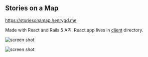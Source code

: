 ## Stories on a Map

https://storiesonamap.henrygd.me

Made with React and Rails 5 API. React app lives in [client](client) directory.

![screen shot](http://i.imgur.com/UshsjlF.jpg)

![screen shot](http://i.imgur.com/kjRaaEm.jpg)
